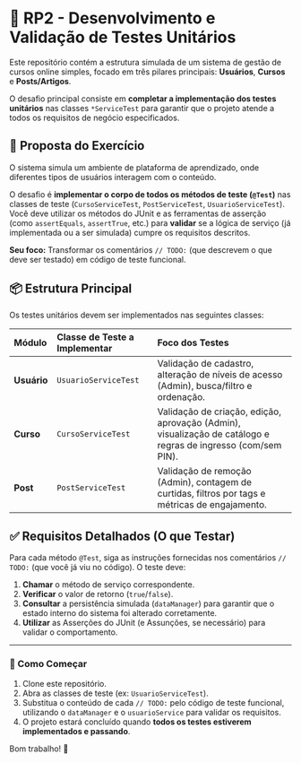 # 🧪 RP2 - Desenvolvimento e Validação de Testes Unitários

Este repositório contém a estrutura simulada de um sistema de gestão de cursos online simples, focado em três pilares principais: **Usuários**, **Cursos** e **Posts/Artigos**.

O desafio principal consiste em **completar a implementação dos testes unitários** nas classes `*ServiceTest` para garantir que o projeto atende a todos os requisitos de negócio especificados.

## 🎯 Proposta do Exercício

O sistema simula um ambiente de plataforma de aprendizado, onde diferentes tipos de usuários interagem com o conteúdo.

O desafio é **implementar o corpo de todos os métodos de teste (`@Test`)** nas classes de teste (`CursoServiceTest`, `PostServiceTest`, `UsuarioServiceTest`). Você deve utilizar os métodos do JUnit e as ferramentas de asserção (como `assertEquals`, `assertTrue`, etc.) para **validar** se a lógica de serviço (já implementada ou a ser simulada) cumpre os requisitos descritos.

**Seu foco:** Transformar os comentários `// TODO:` (que descrevem o que deve ser testado) em código de teste funcional.

## 📦 Estrutura Principal

Os testes unitários devem ser implementados nas seguintes classes:

| Módulo | Classe de Teste a Implementar | Foco dos Testes |
| :--- | :--- | :--- |
| **Usuário** | `UsuarioServiceTest` | Validação de cadastro, alteração de níveis de acesso (Admin), busca/filtro e ordenação. |
| **Curso** | `CursoServiceTest` | Validação de criação, edição, aprovação (Admin), visualização de catálogo e regras de ingresso (com/sem PIN). |
| **Post** | `PostServiceTest` | Validação de remoção (Admin), contagem de curtidas, filtros por tags e métricas de engajamento. |

## ✅ Requisitos Detalhados (O que Testar)

Para cada método `@Test`, siga as instruções fornecidas nos comentários `// TODO:` (que você já viu no código). O teste deve:

1.  **Chamar** o método de serviço correspondente.
2.  **Verificar** o valor de retorno (`true`/`false`).
3.  **Consultar** a persistência simulada (`dataManager`) para garantir que o estado interno do sistema foi alterado corretamente.
4.  **Utilizar** as Asserções do JUnit (e Assunções, se necessário) para validar o comportamento.

---

### 🚀 Como Começar

1.  Clone este repositório.
2.  Abra as classes de teste (ex: `UsuarioServiceTest`).
3.  Substitua o conteúdo de cada `// TODO:` pelo código de teste funcional, utilizando o `dataManager` e o `usuarioService` para validar os requisitos.
4.  O projeto estará concluído quando **todos os testes estiverem implementados e passando**.

Bom trabalho! 🧪
